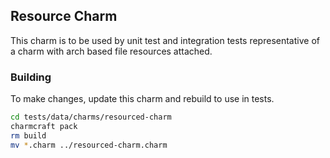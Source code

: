 ## Resource Charm
This charm is to be used by unit test and integration tests
representative of a charm with arch based file resources attached.

### Building
To make changes, update this charm and rebuild to use in tests.

```bash
cd tests/data/charms/resourced-charm
charmcraft pack
rm build
mv *.charm ../resourced-charm.charm
```

